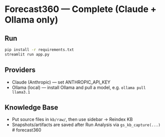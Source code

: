 
# Forecast360 — Complete (Claude + Ollama only)

## Run
```bash
pip install -r requirements.txt
streamlit run app.py
```

## Providers
- Claude (Anthropic) — set ANTHROPIC_API_KEY
- Ollama (local) — install Ollama and pull a model, e.g. `ollama pull llama3.1`

## Knowledge Base
- Put source files in `kb/raw/`, then use sidebar → Reindex KB
- Snapshots/artifacts are saved after Run Analysis via `gs_kb_capture(...)`
#   f o r e c a s t 3 6 0  
 